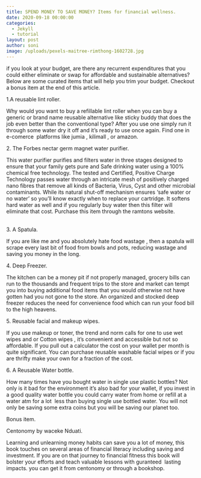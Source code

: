 ```yaml
---
title: SPEND MONEY TO SAVE MONEY? Items for financial wellness.
date: 2020-09-18 00:00:00
categories:
  - Jekyll
  - tutorial
layout: post
author: soni
image: /uploads/pexels-maitree-rimthong-1602728.jpg
---
```


if you look at your budget, are there any recurrent expenditures that you could either eliminate or swap for affordable and sustainable alternatives? Below are some curated items that will help you trim your budget. Checkout a bonus item at the end of this article.

1\.A reusable lint roller.

Why would you want to buy a refillable lint roller when you can buy a generic or brand name reusable alternative like sticky buddy that does the job even better than the conventional type? After you use one simply run it through some water dry it off and it’s ready to use once again. Find one in e-comerce &nbsp;platforms like jumia , kilimall , or amazon.&nbsp;

2\. The Forbes nectar germ magnet water purifier.

This water purifier purifies and filters water in three stages designed to ensure that your family gets pure and Safe drinking water using a 100% chemical free technology. The tested and Certified, Positive Charge Technology passes water through an intricate mesh of positively charged nano fibres that remove all kinds of Bacteria, Virus, Cyst and other microbial contaminants. While its natural shut-off mechanism ensures ‘safe water or no water’ so you’ll know exactly when to replace your cartridge. It softens hard water as well and if you regularly buy water then this filter will eliminate that cost. Purchase this item through the ramtons website.<br>&nbsp;

3\. A Spatula.

If you are like me and you absolutely hate food wastage , then a spatula will scrape every last bit of food from bowls and pots, reducing wastage and saving you money in the long.&nbsp;

4\. Deep Freezer.

The kitchen can be a money pit if not properly managed, grocery bills can run to the thousands and frequent trips to the store and market can tempt you into buying additional food items that you would otherwise not have gotten had you not gone to the store. An organized and stocked deep freezer reduces the need for convenience food which can run your food bill to the high heavens.

5\. Reusable facial and makeup wipes.

If you use makeup or toner, the trend and norm calls for one to use wet wipes and or Cotton wipes , it’s convenient and accessible but not so affordable. If you pull out a calculator the cost on your wallet per month is quite significant. You can purchase reusable washable facial wipes or if you are thrifty make your own for a fraction of the cost.

6\. A Reusable Water bottle.

How many times have you bought water in single use plastic bottles? Not only is it bad for the environment it’s also bad for your wallet, if you invest in a good quality water bottle you could carry water from home or refill at a water atm for a lot &nbsp;less than buying single use bottled water. You will not only be saving some extra coins but you will be saving our planet too.

Bonus item.

Centonomy by waceke Nduati.

Learning and unlearning money habits can save you a lot of money, this book touches on several areas of financial literacy including saving and investment. If you are on that journey to financial fitness this book will bolster your efforts and teach valuable lessons with guranteed&nbsp; lasting impacts. you can get it from centonomy or through a bookshop.